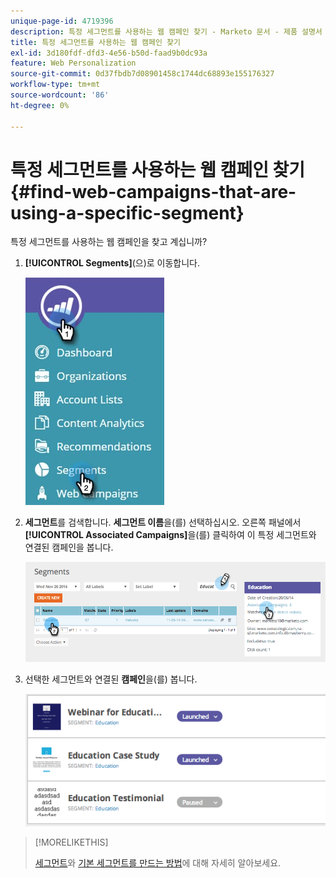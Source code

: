 ```yaml
---
unique-page-id: 4719396
description: 특정 세그먼트를 사용하는 웹 캠페인 찾기 - Marketo 문서 - 제품 설명서
title: 특정 세그먼트를 사용하는 웹 캠페인 찾기
exl-id: 3d180fdf-dfd3-4e56-b50d-faad9b0dc93a
feature: Web Personalization
source-git-commit: 0d37fbdb7d08901458c1744dc68893e155176327
workflow-type: tm+mt
source-wordcount: '86'
ht-degree: 0%

---
```


# 특정 세그먼트를 사용하는 웹 캠페인 찾기 {#find-web-campaigns-that-are-using-a-specific-segment}

특정 세그먼트를 사용하는 웹 캠페인을 찾고 계십니까?

1. **[!UICONTROL Segments]**(으)로 이동합니다.

   ![](assets/new-dropdown-segments-hand-1.jpg)

1. **세그먼트**&#x200B;를 검색합니다. **세그먼트 이름**&#x200B;을(를) 선택하십시오. 오른쪽 패널에서 **[!UICONTROL Associated Campaigns]**&#x200B;을(를) 클릭하여 이 특정 세그먼트와 연결된 캠페인을 봅니다.

   ![](assets/image2014-11-26-14-21-59.png)

1. 선택한 세그먼트와 연결된 **캠페인**&#x200B;을(를) 봅니다.

   ![](assets/image2014-11-26-14-3a25-3a30.png)

>[!MORELIKETHIS]
>
>[세그먼트](/help/marketo/product-docs/web-personalization/using-web-segments/web-segments.md)와 [기본 세그먼트를 만드는 방법](/help/marketo/product-docs/web-personalization/using-web-segments/create-a-basic-web-segment.md)에 대해 자세히 알아보세요.
